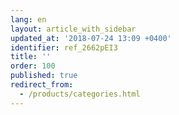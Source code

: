 ```yaml
---
lang: en
layout: article_with_sidebar
updated_at: '2018-07-24 13:09 +0400'
identifier: ref_2662pEI3
title: ''
order: 100
published: true
redirect_from:
  - /products/categories.html
---
```

